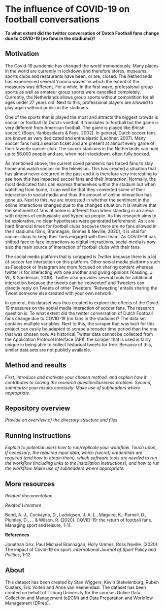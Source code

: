# The influence of COVID-19 on football conversations

__To what extent did the twitter conversation of Dutch Football fans change due to COVID-19 (no fans in the stadiums)?__

## Motivation
The Covid-19 pandemic has changed the world tremendously. Many places in the world are currently in lockdown and therefore stores, museums, sports clubs and restaurants have been, or are, closed. The Netherlands has experienced several ‘corona waves’ in which the extent of the measures was different. For a while, in the first wave, professional group sports as well as amateur group sports were cancelled completely. Currently, the Netherlands allows group sports without competition for all ages under 27 years old. Next to this, professional players are allowed to play again without public in the stadiums. 

One of the sports that is played the most and attracts the biggest crowds is soccer or football (In Dutch: voetbal. It translates to football but the game is very different from American football. The game is played like British soccer) (Boen, Vanbeselaers & Feys, 2002). In general, Dutch soccer fans are known as very dedicated and enthusiastic (Lechner, 2007). Many soccer fans hold a season ticket and are present at almost every game of their favorite soccer club. The soccer stadiums in the Netherlands can hold up to 56.000 people and are, when not in lockdown, often fully booked. 

As mentioned above, the current covid pandemic has forced fans to stay home and watch soccer on the television. This has created a situation that has almost never occurred in the past and it is therefore very interesting to see how this has impacted soccer fans and their interaction. Normally, the most dedicated fans can express themselves within the stadium but when watching from home, it can well be that they converted some of their interaction to social media and thus the amount of online interaction has gone up. Next to this, we are interested in whether the sentiment in the online interactions changed due to the changed situation. It is intuitive that the sentiment of fans at home is different than when standing in an arena with dozens of enthusiastic and hyped up people. As this research aims to be explorative, no clear hypotheses were generated beforehand. 
As it are hard financial times for football clubs because there are no fans allowed in their stadiums (Grix, Brannagan, Grimes & Neville, 2020), it is vital for soccer clubs to keep their fans engaged with their team. As COVID-19 has shifted face to face interactions to digital interactions, social media is now also the main source of interaction of football clubs with their fans.

The social media platform that is scrapped is Twitter because there is a lot of soccer fan interaction on this platform. Other social media platforms such as Facebook or Instagram are more focused on sharing content whereas twitter is for interacting with one another and giving opinions (Kassing, J. W., & Sanderson, 2010). Twitter also provides several tools for additional interaction because the tweets can be ‘retweeted’ and Tweeters can directly reply on Tweets of other Tweeters. ‘Retweeting’ entails sharing the Tweet someone else created with your own network. 

In general, this dataset was thus created to explore the effects of the Covid-19 measures on the social media interaction of soccer fans. The research question is: To what extent did the twitter conversation of Dutch Football fans change due to COVID-19 (no fans in the stadiums)? The data set contains multiple variables. Next to this, the scraper that was built for this project can easily be adapted to scrape a broader time period than the one that was chosen now. As historical Twitter data cannot be collected from the Application Protocol Interface (API), the scraper that is used is fairly unique in being able to collect historical tweets for free. Because of this, similar data sets are not publicly available. 


## Method and results

_First, introduce and motivate your chosen method, and explain how it contributes to solving the research question/business problem.
Second, summarize your results concisely. Make use of subheaders where appropriate._

## Repository overview

_Provide an overview of the directory structure and files._

## Running instructions

_Explain to potential users how to run/replicate your workflow. Touch upon, if necessary, the required input data, which (secret) credentials are required (and how to obtain them), which software tools are needed to run the workflow (including links to the installation instructions), and how to run the workflow. Make use of subheaders where appropriate._

## More resources
_Related documentation_ 

_Related Literature_

Bond, A. J., Cockayne, D., Ludvigsen, J. A. L., Maguire, K., Parnell, D., Plumley, D., ... & Wilson, R. (2020). COVID-19: the return of football fans. Managing sport and leisure, 1-11.

__References__

Jonathan Grix, Paul Michael Brannagan, Holly Grimes, Ross Neville. (2020). The impact of Covid-19 on sport. _International Journal of Sport Policy and Politics_, 1-12.

## About

This dataset has been created by Stan Wiggers, Kevin Stekelenburg, Ruben Custers, Eric Volten and Anne van Veenendaal. The dataset has been created on behalf of Tilburg University for the courses Online Data Collection and Management (oDCM) and Data Preparation and Workflow Management (DPrep). 
